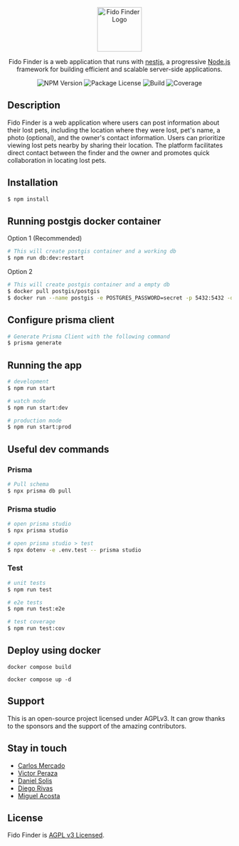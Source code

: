 <p align="center">
  <a><img src="https://i.imgur.com/BMJr4VC.png" width="100" alt="Fido Finder Logo" /></a>
</p>

  <p align="center">Fido Finder is a web application that runs with <a href="https://nestjs.com" target="_blank">nestjs</a>, a progressive <a href="http://nodejs.org" target="_blank">Node.js</a> framework for building efficient and scalable server-side applications.</p>
    <p align="center">
<a><img src="https://img.shields.io/badge/npm-v10.3.10-blue" alt="NPM Version" /></a>
<a><img src="https://img.shields.io/badge/license-AGPL%20v3-green" alt="Package License" /></a>
<a><img src="https://img.shields.io/badge/build-passing-4cca22" alt="Build" /></a>
<a><img src="https://img.shields.io/badge/coverage-10%25-green" alt="Coverage" /></a>
</p>

## Description

Fido Finder is a web application where users can post information about their lost pets, including the location where they were lost, pet's name, a photo (optional), and the owner's contact information. Users can prioritize viewing lost pets nearby by sharing their location. The platform facilitates direct contact between the finder and the owner and promotes quick collaboration in locating lost pets.

## Installation

```bash
$ npm install
```

## Running postgis docker container

Option 1 (Recommended)

```bash
# This will create postgis container and a working db
$ npm run db:dev:restart
```

Option 2

```bash
# This will create postgis container and a empty db
$ docker pull postgis/postgis
$ docker run --name postgis -e POSTGRES_PASSWORD=secret -p 5432:5432 -d postgis/postgis
```

## Configure prisma client

```bash
# Generate Prisma Client with the following command
$ prisma generate
```
## Running the app

```bash
# development
$ npm run start

# watch mode
$ npm run start:dev

# production mode
$ npm run start:prod
```

## Useful dev commands

### Prisma

```bash
# Pull schema
$ npx prisma db pull
```

### Prisma studio

```bash
# open prisma studio
$ npx prisma studio

# open prisma studio > test
$ npx dotenv -e .env.test -- prisma studio
```

### Test

```bash
# unit tests
$ npm run test

# e2e tests
$ npm run test:e2e

# test coverage
$ npm run test:cov
```

## Deploy using docker

```
docker compose build
```

```
docker compose up -d
```

## Support

This is an open-source project licensed under AGPLv3. It can grow thanks to the sponsors and the support of the amazing contributors.

## Stay in touch

- [Carlos Mercado](https://github.com/carlosxmerca)
- [Victor Peraza](https://github.com/Peraza32)
- [Daniel Solis](https://github.com/DanielSolis00209020)
- [Diego Rivas](https://github.com/rivasdiego-dev)
- [Miguel Acosta](https://github.com/Acostam331)

## License

Fido Finder is [AGPL v3 Licensed](LICENSE).
